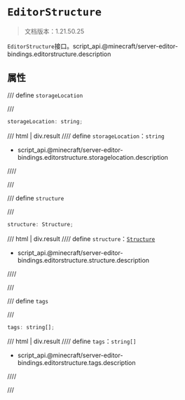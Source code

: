 # `EditorStructure`

> 文档版本：1.21.50.25

`EditorStructure`接口。script_api.@minecraft/server-editor-bindings.editorstructure.description

## 属性

/// define
`storageLocation`


///

```js
storageLocation: string;
```

/// html | div.result
//// define
`storageLocation`：`string`

- script_api.@minecraft/server-editor-bindings.editorstructure.storagelocation.description


////

///


/// define
`structure`


///

```js
structure: Structure;
```

/// html | div.result
//// define
`structure`：[`Structure`](../../server/beta/structure.md)

- script_api.@minecraft/server-editor-bindings.editorstructure.structure.description


////

///


/// define
`tags`


///

```js
tags: string[];
```

/// html | div.result
//// define
`tags`：`string[]`

- script_api.@minecraft/server-editor-bindings.editorstructure.tags.description


////

///

